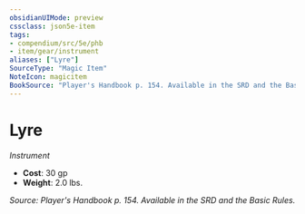 ```yaml
---
obsidianUIMode: preview
cssclass: json5e-item
tags:
- compendium/src/5e/phb
- item/gear/instrument
aliases: ["Lyre"]
SourceType: "Magic Item"
NoteIcon: magicitem
BookSource: "Player's Handbook p. 154. Available in the SRD and the Basic Rules."
---
```

# Lyre
*Instrument*  

- **Cost**: 30 gp
- **Weight**: 2.0 lbs.

*Source: Player's Handbook p. 154. Available in the SRD and the Basic Rules.*